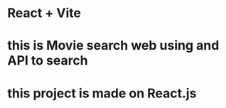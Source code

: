 # React + Vite

# this is Movie search web using and API to search 
# this project is made on React.js 
